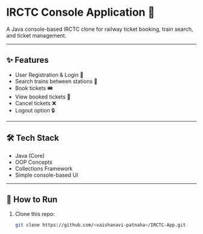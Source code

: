 # IRCTC Console Application 🚆

A Java console-based IRCTC clone for railway ticket booking, train search, and ticket management.

---

## ✨ Features
- User Registration & Login 🔑
- Search trains between stations 🚉
- Book tickets 🎟️
- View booked tickets 📄
- Cancel tickets ❌
- Logout option 🔒

---

## 🛠️ Tech Stack
- Java (Core)
- OOP Concepts
- Collections Framework
- Simple console-based UI

---

## 🚀 How to Run
1. Clone this repo:
   ```bash
   git clone https://github.com/<vaishanavi-patnaha>/IRCTC-App.git
